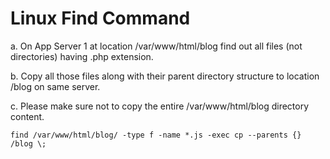 # Linux Find Command
a. On App Server 1 at location /var/www/html/blog find out all files (not directories) having .php extension.

b. Copy all those files along with their parent directory structure to location /blog on same server.

c. Please make sure not to copy the entire /var/www/html/blog directory content.

`find /var/www/html/blog/ -type f -name *.js -exec cp --parents {} /blog \;`